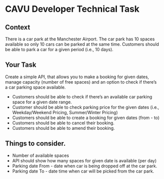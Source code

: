 # CAVU Developer Technical Task
## Context
There is a car park at the Manchester Airport.
The car park has 10 spaces available so only 10 cars can be parked at the same time. 
Customers  should be able to park a car for a given period (i.e., 10
days).

## Your Task
Create a simple API, that allows you to make a booking for given dates, manage capacity
(number of free spaces) and an option to check if there’s a car parking space available.

- Customers should be able to check if there’s an available car parking space for a given
date range.
- Customer should be able to check parking price for the given dates (i.e.,
Weekday/Weekend Pricing, Summer/Winter Pricing)
- Customers should be able to create a booking for given dates (from - to)
- Customers should be able to cancel their booking.
- Customers should be able to amend their booking.

## Things to consider.
- Number of available spaces
- API should show how many spaces for given date is available (per day)
- Parking date From - date when car is being dropped off at the car park.
- Parking date To - date time when car will be picked from the car park.

